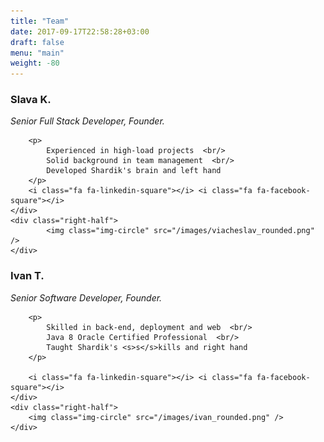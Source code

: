 ```yaml
---
title: "Team"
date: 2017-09-17T22:58:28+03:00
draft: false
menu: "main"
weight: -80
---
```


<div class="container">
    <div class="left-half">
        <h3 class="no-bottom-margin">Slava K.</h3>
        <em><span class="team-names">Senior Full Stack Developer, Founder.</span></em>  

        <p>
            Experienced in high-load projects  <br/>
            Solid background in team management  <br/>
            Developed Shardik's brain and left hand 
        </p>
        <i class="fa fa-linkedin-square"></i> <i class="fa fa-facebook-square"></i>
    </div>
    <div class="right-half">
            <img class="img-circle" src="/images/viacheslav_rounded.png" />
    </div>
</div>

<div class="clear-block"></div>
<div class="container">
    <div class="left-half">
        <h3 class="no-bottom-margin"> Ivan T. </h3>
        <em><span class="team-names">Senior Software Developer, Founder.</span></em>  

        <p>
            Skilled in back-end, deployment and web  <br/>
            Java 8 Oracle Certified Professional  <br/>
            Taught Shardik's <s>s</s>kills and right hand
        </p>
  
        <i class="fa fa-linkedin-square"></i> <i class="fa fa-facebook-square"></i>
    </div>
    <div class="right-half">
        <img class="img-circle" src="/images/ivan_rounded.png" />
    </div>
</div>